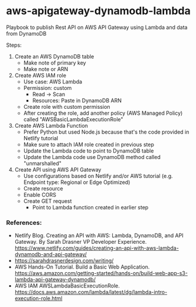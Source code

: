 # aws-apigateway-dynamodb-lambda
Playbook to publish Rest API on AWS API Gateway using Lambda and data from DynamoDB

Steps:
1. Create an AWS DynamoDB table
    * Make note of primary key
    * Make note or ARN
1. Create AWS IAM role
    * Use case: AWS Lambda
    * Permission: custom
      - Read -> Scan
      - Resources: Paste in DynamoDB ARN
    * Create role with custom permission
    * After creating the role, add another policy (AWS Managed Policy) called "AWSBasicLambdaExecutionRole"
1. Create AWS Lambda Function
    * Prefer Python but used Node.js because that's the code provided in Netlify tutorial
    * Make sure to attach IAM role created in previous step
    * Update the Lambda code to point to DynamoDB table
    * Update the Lambda code use DynamoDB method called "unmarshalled"
1. Create API using AWS API Gateway
    * Use configurations based on Netlify and/or AWS tutorial (e.g. Endpoint type: Regional or Edge Optimized)
    * Create resource
    * Enable CORS
    * Create GET request
      - Point to Lambda function created in earlier step
    

    
### References:
* Netlify Blog.  Creating an API with AWS: Lambda, DynamoDB, and API Gateway.  By Sarah Drasner VP Developer Experience.  https://www.netlify.com/guides/creating-an-api-with-aws-lambda-dynamodb-and-api-gateway/
* https://sarahdrasnerdesign.com/writing/
* AWS Hands-On Tutorial.  Build a Basic Web Application.  https://aws.amazon.com/getting-started/hands-on/build-web-app-s3-lambda-api-gateway-dynamodb/
* AWS IAM AWSLambdaBasicExecutionRole.  https://docs.aws.amazon.com/lambda/latest/dg/lambda-intro-execution-role.html
